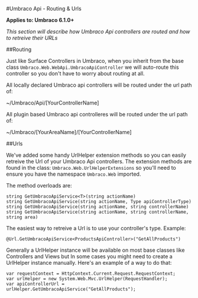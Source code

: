 #Umbraco Api - Routing & Urls

**Applies to: Umbraco 6.1.0+**

_This section will describe how Umbraco Api controllers are routed and how to retreive their URLs_ 

##Routing

Just like Surface Controllers in Umbraco, when you inherit from the base class `Umbraco.Web.WebApi.UmbracoApiController` we will auto-route this controller so you don't have to worry about routing at all. 

All locally declared Umbraco api controllers will be routed under the url path of:

~/Umbraco/Api/[YourControllerName]

All plugin based Umbraco api controlleres will be routed under the url path of:

~/Umbraco/[YourAreaName]/[YourControllerName]

##Urls

We've added some handy UrlHelper extension methods so you can easily retreive the Url of your Umbraco Api controllers. The extension methods are found in the class: `Umbraco.Web.UrlHelperExtensions` so you'll need to ensure you have the namespace `Umbraco.Web` imported. 

The method overloads are:

	string GetUmbracoApiService<T>(string actionName)
	string GetUmbracoApiService(string actionName, Type apiControllerType)
	string GetUmbracoApiService(string actionName, string controllerName)
	string GetUmbracoApiService(string actionName, string controllerName, string area)

The easiest way to retreive a Url is to use your controller's type. Example:

	@Url.GetUmbracoApiService<ProductsApiController>("GetAllProducts")

Generally a UrlHelper instance will be available on most base classes like Controllers and Views but In some cases you might need to create a UrlHelper instance manually. Here's an example of a way to do that:

	var requestContext = HttpContext.Current.Request.RequestContext;
    var urlHelper = new System.Web.Mvc.UrlHelper(RequestHandler);
    var apiControllerUrl = urlHelper.GetUmbracoApiService("GetAllProducts");


